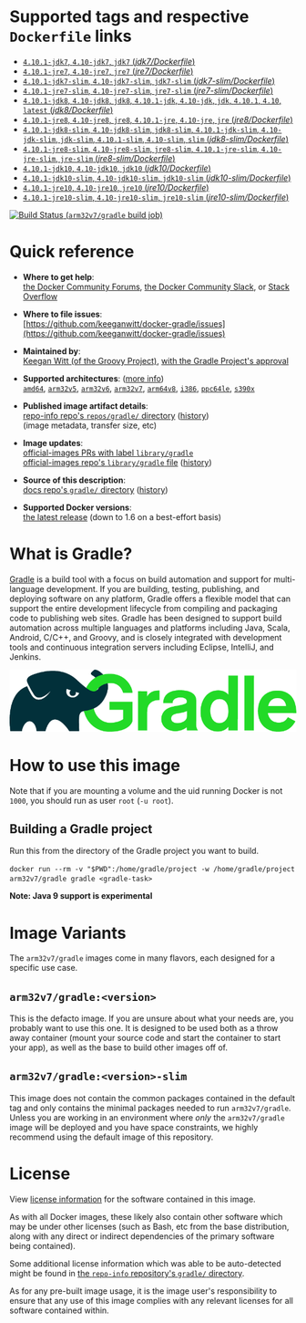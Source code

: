 <!--

********************************************************************************

WARNING:

    DO NOT EDIT "gradle/README.md"

    IT IS AUTO-GENERATED

    (from the other files in "gradle/" combined with a set of templates)

********************************************************************************

-->

# Supported tags and respective `Dockerfile` links

-	[`4.10.1-jdk7`, `4.10-jdk7`, `jdk7` (*jdk7/Dockerfile*)](https://github.com/keeganwitt/docker-gradle/blob/9931cce29c765352bb667f08e54819e2b4fb838d/jdk7/Dockerfile)
-	[`4.10.1-jre7`, `4.10-jre7`, `jre7` (*jre7/Dockerfile*)](https://github.com/keeganwitt/docker-gradle/blob/9931cce29c765352bb667f08e54819e2b4fb838d/jre7/Dockerfile)
-	[`4.10.1-jdk7-slim`, `4.10-jdk7-slim`, `jdk7-slim` (*jdk7-slim/Dockerfile*)](https://github.com/keeganwitt/docker-gradle/blob/9931cce29c765352bb667f08e54819e2b4fb838d/jdk7-slim/Dockerfile)
-	[`4.10.1-jre7-slim`, `4.10-jre7-slim`, `jre7-slim` (*jre7-slim/Dockerfile*)](https://github.com/keeganwitt/docker-gradle/blob/9931cce29c765352bb667f08e54819e2b4fb838d/jre7-slim/Dockerfile)
-	[`4.10.1-jdk8`, `4.10-jdk8`, `jdk8`, `4.10.1-jdk`, `4.10-jdk`, `jdk`, `4.10.1`, `4.10`, `latest` (*jdk8/Dockerfile*)](https://github.com/keeganwitt/docker-gradle/blob/9931cce29c765352bb667f08e54819e2b4fb838d/jdk8/Dockerfile)
-	[`4.10.1-jre8`, `4.10-jre8`, `jre8`, `4.10.1-jre`, `4.10-jre`, `jre` (*jre8/Dockerfile*)](https://github.com/keeganwitt/docker-gradle/blob/9931cce29c765352bb667f08e54819e2b4fb838d/jre8/Dockerfile)
-	[`4.10.1-jdk8-slim`, `4.10-jdk8-slim`, `jdk8-slim`, `4.10.1-jdk-slim`, `4.10-jdk-slim`, `jdk-slim`, `4.10.1-slim`, `4.10-slim`, `slim` (*jdk8-slim/Dockerfile*)](https://github.com/keeganwitt/docker-gradle/blob/9931cce29c765352bb667f08e54819e2b4fb838d/jdk8-slim/Dockerfile)
-	[`4.10.1-jre8-slim`, `4.10-jre8-slim`, `jre8-slim`, `4.10.1-jre-slim`, `4.10-jre-slim`, `jre-slim` (*jre8-slim/Dockerfile*)](https://github.com/keeganwitt/docker-gradle/blob/9931cce29c765352bb667f08e54819e2b4fb838d/jre8-slim/Dockerfile)
-	[`4.10.1-jdk10`, `4.10-jdk10`, `jdk10` (*jdk10/Dockerfile*)](https://github.com/keeganwitt/docker-gradle/blob/9931cce29c765352bb667f08e54819e2b4fb838d/jdk10/Dockerfile)
-	[`4.10.1-jdk10-slim`, `4.10-jdk10-slim`, `jdk10-slim` (*jdk10-slim/Dockerfile*)](https://github.com/keeganwitt/docker-gradle/blob/9931cce29c765352bb667f08e54819e2b4fb838d/jdk10-slim/Dockerfile)
-	[`4.10.1-jre10`, `4.10-jre10`, `jre10` (*jre10/Dockerfile*)](https://github.com/keeganwitt/docker-gradle/blob/9931cce29c765352bb667f08e54819e2b4fb838d/jre10/Dockerfile)
-	[`4.10.1-jre10-slim`, `4.10-jre10-slim`, `jre10-slim` (*jre10-slim/Dockerfile*)](https://github.com/keeganwitt/docker-gradle/blob/9931cce29c765352bb667f08e54819e2b4fb838d/jre10-slim/Dockerfile)

[![Build Status](https://doi-janky.infosiftr.net/job/multiarch/job/arm32v7/job/gradle/badge/icon) (`arm32v7/gradle` build job)](https://doi-janky.infosiftr.net/job/multiarch/job/arm32v7/job/gradle/)

# Quick reference

-	**Where to get help**:  
	[the Docker Community Forums](https://forums.docker.com/), [the Docker Community Slack](https://blog.docker.com/2016/11/introducing-docker-community-directory-docker-community-slack/), or [Stack Overflow](https://stackoverflow.com/search?tab=newest&q=docker)

-	**Where to file issues**:  
	[https://github.com/keeganwitt/docker-gradle/issues](https://github.com/keeganwitt/docker-gradle/issues)

-	**Maintained by**:  
	[Keegan Witt (of the Groovy Project)](https://github.com/keeganwitt/docker-gradle), [with the Gradle Project's approval](https://discuss.gradle.org/t/official-docker-images/21159/8)

-	**Supported architectures**: ([more info](https://github.com/docker-library/official-images#architectures-other-than-amd64))  
	[`amd64`](https://hub.docker.com/r/amd64/gradle/), [`arm32v5`](https://hub.docker.com/r/arm32v5/gradle/), [`arm32v6`](https://hub.docker.com/r/arm32v6/gradle/), [`arm32v7`](https://hub.docker.com/r/arm32v7/gradle/), [`arm64v8`](https://hub.docker.com/r/arm64v8/gradle/), [`i386`](https://hub.docker.com/r/i386/gradle/), [`ppc64le`](https://hub.docker.com/r/ppc64le/gradle/), [`s390x`](https://hub.docker.com/r/s390x/gradle/)

-	**Published image artifact details**:  
	[repo-info repo's `repos/gradle/` directory](https://github.com/docker-library/repo-info/blob/master/repos/gradle) ([history](https://github.com/docker-library/repo-info/commits/master/repos/gradle))  
	(image metadata, transfer size, etc)

-	**Image updates**:  
	[official-images PRs with label `library/gradle`](https://github.com/docker-library/official-images/pulls?q=label%3Alibrary%2Fgradle)  
	[official-images repo's `library/gradle` file](https://github.com/docker-library/official-images/blob/master/library/gradle) ([history](https://github.com/docker-library/official-images/commits/master/library/gradle))

-	**Source of this description**:  
	[docs repo's `gradle/` directory](https://github.com/docker-library/docs/tree/master/gradle) ([history](https://github.com/docker-library/docs/commits/master/gradle))

-	**Supported Docker versions**:  
	[the latest release](https://github.com/docker/docker-ce/releases/latest) (down to 1.6 on a best-effort basis)

# What is Gradle?

[Gradle](https://gradle.org/) is a build tool with a focus on build automation and support for multi-language development. If you are building, testing, publishing, and deploying software on any platform, Gradle offers a flexible model that can support the entire development lifecycle from compiling and packaging code to publishing web sites. Gradle has been designed to support build automation across multiple languages and platforms including Java, Scala, Android, C/C++, and Groovy, and is closely integrated with development tools and continuous integration servers including Eclipse, IntelliJ, and Jenkins.

![logo](https://raw.githubusercontent.com/docker-library/docs/c3d3ca6beed000f9ba6eabc98f3399158f520256/gradle/logo.png)

# How to use this image

Note that if you are mounting a volume and the uid running Docker is not `1000`, you should run as user `root` (`-u root`).

## Building a Gradle project

Run this from the directory of the Gradle project you want to build.

`docker run --rm -v "$PWD":/home/gradle/project -w /home/gradle/project arm32v7/gradle gradle <gradle-task>`

**Note: Java 9 support is experimental**

# Image Variants

The `arm32v7/gradle` images come in many flavors, each designed for a specific use case.

## `arm32v7/gradle:<version>`

This is the defacto image. If you are unsure about what your needs are, you probably want to use this one. It is designed to be used both as a throw away container (mount your source code and start the container to start your app), as well as the base to build other images off of.

## `arm32v7/gradle:<version>-slim`

This image does not contain the common packages contained in the default tag and only contains the minimal packages needed to run `arm32v7/gradle`. Unless you are working in an environment where *only* the `arm32v7/gradle` image will be deployed and you have space constraints, we highly recommend using the default image of this repository.

# License

View [license information](https://gradle.org/license/) for the software contained in this image.

As with all Docker images, these likely also contain other software which may be under other licenses (such as Bash, etc from the base distribution, along with any direct or indirect dependencies of the primary software being contained).

Some additional license information which was able to be auto-detected might be found in [the `repo-info` repository's `gradle/` directory](https://github.com/docker-library/repo-info/tree/master/repos/gradle).

As for any pre-built image usage, it is the image user's responsibility to ensure that any use of this image complies with any relevant licenses for all software contained within.
